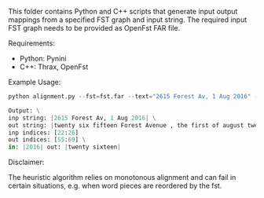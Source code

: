 This folder contains Python and C++ scripts that generate input output mappings from a specified FST graph and input string. 
The required input FST graph needs to be provided as OpenFst FAR file.

Requirements:
- Python: Pynini
- C++: Thrax, OpenFst

Example Usage:


```python
python alignment.py --fst=fst.far --text="2615 Forest Av, 1 Aug 2016" --rule="tokenize_and_classify" --start=22 --end=26

Output: \
inp string: |2615 Forest Av, 1 Aug 2016| \
out string: |twenty six fifteen Forest Avenue , the first of august twenty sixteen| \
inp indices: [22:26]
out indices: [55:69] \
in: |2016| out: |twenty sixteen| 
```

Disclaimer: 

The heuristic algorithm relies on monotonous alignment and can fail in certain situations,
e.g. when word pieces are reordered by the fst.